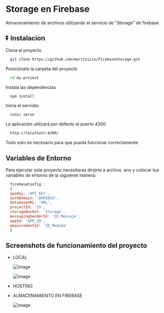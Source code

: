 #  Storage en Firebase

Almacenamiento de archivos utilizando el servicio de "Storage" de firebase

## ⏬ Instalacion

Clona el proyecto

```bash
  git clone https://github.com/martinizin/FirebaseStorage.git
```

Posiciónate la carpeta del proyecto

```bash
  cd my-project
```

Instala las dependencias

```bash
  npm install
```

Inicia el servidor

```bash
  ionic serve
```



La aplicación utilizará por defecto el puerto 4200

```bash
  http://localhost:4200/
```

Todo esto es necesario para que pueda funcionar correctamente

##  Variables de Entorno

Para ejecutar este proyecto necesitaras dirijirte a archivo .env y colocar tus variables de entorno de la siguiente manera:

```js
  firebaseConfig :
  {
  apiKey: 'API_KEY',
  authDomain: 'DOMINIO',
  databaseURL: 'URL',
  projectId: 'ID',
  storageBucket: 'Storage',
  messagingSenderId: 'ID_Mensaje',
  appId: 'APP_ID',
  measurementId: 'ID_Medida'
  }
```

##  Screenshots de funcionamiento del proyecto

- LOCAL

  ![image](https://github.com/martinizin/FirebaseStorage/assets/117743846/4395f693-82c9-44ac-a0f7-b55815ad6115)

  ![image](https://github.com/martinizin/FirebaseStorage/assets/117743846/5f7d7fa8-31e8-41b1-ba4a-e9c9369692ec)


- HOSTING


- ALMACENAMIENTO EN FIREBASE

  ![image](https://github.com/martinizin/FirebaseStorage/assets/117743846/7eb7e376-60cc-4323-ad65-b419e086bea7)


